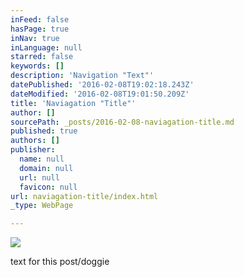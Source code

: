 ```yaml
---
inFeed: false
hasPage: true
inNav: true
inLanguage: null
starred: false
keywords: []
description: 'Navigation "Text"'
datePublished: '2016-02-08T19:02:18.243Z'
dateModified: '2016-02-08T19:01:50.209Z'
title: 'Naviagation "Title"'
author: []
sourcePath: _posts/2016-02-08-naviagation-title.md
published: true
authors: []
publisher:
  name: null
  domain: null
  url: null
  favicon: null
url: naviagation-title/index.html
_type: WebPage

---
```

![](https://the-grid-user-content.s3-us-west-2.amazonaws.com/ac1428a8-3367-457d-9319-90420fca6e2e.jpg)

text for this post/doggie